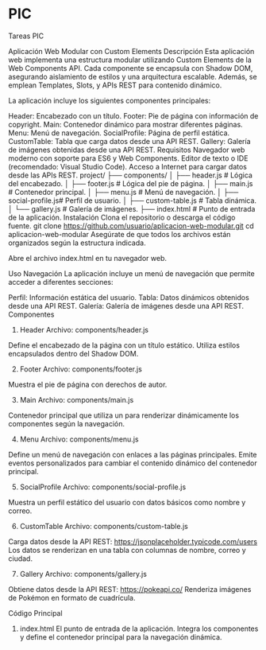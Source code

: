 # PIC
Tareas PIC

Aplicación Web Modular con Custom Elements
Descripción
Esta aplicación web implementa una estructura modular utilizando Custom Elements de la Web Components API. Cada componente se encapsula con Shadow DOM, asegurando aislamiento de estilos y una arquitectura escalable. Además, se emplean Templates, Slots, y APIs REST para contenido dinámico.

La aplicación incluye los siguientes componentes principales:

Header: Encabezado con un título.
Footer: Pie de página con información de copyright.
Main: Contenedor dinámico para mostrar diferentes páginas.
Menu: Menú de navegación.
SocialProfile: Página de perfil estática.
CustomTable: Tabla que carga datos desde una API REST.
Gallery: Galería de imágenes obtenidas desde una API REST.
Requisitos
Navegador web moderno con soporte para ES6 y Web Components.
Editor de texto o IDE (recomendado: Visual Studio Code).
Acceso a Internet para cargar datos desde las APIs REST.
project/
├── components/
│   ├── header.js        # Lógica del encabezado.
│   ├── footer.js        # Lógica del pie de página.
│   ├── main.js          # Contenedor principal.
│   ├── menu.js          # Menú de navegación.
│   ├── social-profile.js# Perfil de usuario.
│   ├── custom-table.js  # Tabla dinámica.
│   └── gallery.js       # Galería de imágenes.
├── index.html           # Punto de entrada de la aplicación.
Instalación
Clona el repositorio o descarga el código fuente.
git clone https://github.com/usuario/aplicacion-web-modular.git
cd aplicacion-web-modular
Asegúrate de que todos los archivos están organizados según la estructura indicada.

Abre el archivo index.html en tu navegador web.

Uso
Navegación
La aplicación incluye un menú de navegación que permite acceder a diferentes secciones:

Perfil: Información estática del usuario.
Tabla: Datos dinámicos obtenidos desde una API REST.
Galería: Galería de imágenes desde una API REST.
Componentes
1. Header
Archivo: components/header.js

Define el encabezado de la página con un título estático. Utiliza estilos encapsulados dentro del Shadow DOM.

2. Footer
Archivo: components/footer.js

Muestra el pie de página con derechos de autor.

3. Main
Archivo: components/main.js

Contenedor principal que utiliza un <slot> para renderizar dinámicamente los componentes según la navegación.

4. Menu
Archivo: components/menu.js

Define un menú de navegación con enlaces a las páginas principales. Emite eventos personalizados para cambiar el contenido dinámico del contenedor principal.

5. SocialProfile
Archivo: components/social-profile.js

Muestra un perfil estático del usuario con datos básicos como nombre y correo.

6. CustomTable
Archivo: components/custom-table.js

Carga datos desde la API REST:
https://jsonplaceholder.typicode.com/users
Los datos se renderizan en una tabla con columnas de nombre, correo y ciudad.

7. Gallery
Archivo: components/gallery.js

Obtiene datos desde la API REST:
https://pokeapi.co/
Renderiza imágenes de Pokémon en formato de cuadrícula.

Código Principal
1. index.html
El punto de entrada de la aplicación. Integra los componentes y define el contenedor principal para la navegación dinámica.
